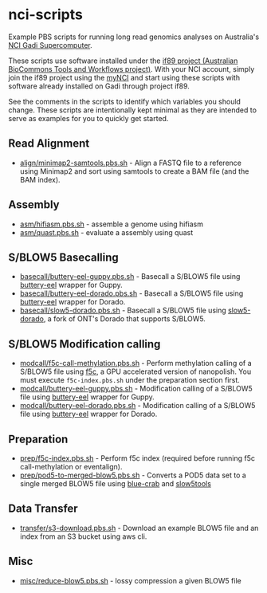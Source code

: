# nci-scripts

Example PBS scripts for running long read genomics analyses on Australia's [NCI Gadi Supercomputer](https://nci.org.au/our-systems/hpc-systems).

These scripts use software installed under the [if89 project (Australian BioCommons Tools and Workflows project)](https://australianbiocommons.github.io/ables/if89/).  With your NCI account, simply join the if89 project using the [myNCI](https://my.nci.org.au/mancini/login?next=/mancini/) and start using these scripts with software already installed on Gadi through project if89.

See the comments in the scripts to identify which variables you should change. These scripts are intentionally kept minimal as they are intended to serve as examples for you to quickly get started.

## Read Alignment

- [align/minimap2-samtools.pbs.sh](align/minimap2-samtools.pbs.sh) - Align a FASTQ file to a reference using Minimap2 and sort using samtools to create a BAM file (and the BAM index).

## Assembly

- [asm/hifiasm.pbs.sh](asm/hifiasm.pbs.sh) - assemble a genome using hifiasm
- [asm/quast.pbs.sh](asm/quast.pbs.sh) - evaluate a assembly using quast

## S/BLOW5 Basecalling

- [basecall/buttery-eel-guppy.pbs.sh](basecall/buttery-eel-guppy.pbs.sh) - Basecall a S/BLOW5 file using [buttery-eel](https://github.com/Psy-Fer/buttery-eel) wrapper for Guppy.
- [basecall/buttery-eel-dorado.pbs.sh](basecall/buttery-eel-dorado.pbs.sh) - Basecall a S/BLOW5 file using [buttery-eel](https://github.com/Psy-Fer/buttery-eel) wrapper for Dorado.
- [basecall/slow5-dorado.pbs.sh](basecall/slow5-dorado.pbs.sh) - Basecall a S/BLOW5 file using [slow5-dorado](https://github.com/hiruna72/slow5-dorado/releases/), a fork of ONT's Dorado that supports S/BLOW5.

## S/BLOW5 Modification calling

- [modcall/f5c-call-methylation.pbs.sh](modcall/f5c-call-methylation.pbs.sh) - Perform methylation calling of a S/BLOW5 file using [f5c](https://github.com/hasindu2008/f5c/), a GPU accelerated version of nanopolish. You must execute `f5c-index.pbs.sh` under the preparation section first.
- [modcall/buttery-eel-guppy.pbs.sh](modcall/buttery-eel-guppy.pbs.sh) - Modification calling of a S/BLOW5 file using [buttery-eel](https://github.com/Psy-Fer/buttery-eel) wrapper for Guppy.
- [modcall/buttery-eel-dorado.pbs.sh](modcall/buttery-eel-dorado.pbs.sh) - Modification calling of a S/BLOW5 file using [buttery-eel](https://github.com/Psy-Fer/buttery-eel) wrapper for Dorado.


## Preparation

- [prep/f5c-index.pbs.sh](prep/f5c-index.pbs.sh) - Perform f5c index (required before running f5c call-methylation or eventalign).
- [prep/pod5-to-merged-blow5.pbs.sh](prep/pod5-to-merged-blow5.pbs.sh) - Converts a POD5 data set to a single merged BLOW5 file using [blue-crab](https://github.com/Psy-Fer/blue-crab) and [slow5tools](https://github.com/hasindu2008/slow5tools)

## Data Transfer

- [transfer/s3-download.pbs.sh](transfer/s3-download.pbs.sh) - Download an example BLOW5 file and an index from an S3 bucket using aws cli.

## Misc

- [misc/reduce-blow5.pbs.sh](misc/reduce-blow5.pbs.sh) - lossy compression a given BLOW5 file